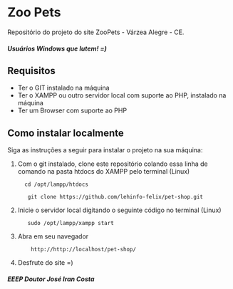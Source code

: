 # Zoo Pets

Repositório do projeto do site ZooPets - Várzea Alegre - CE.

##### Usuários Windows que lutem! =)

## Requisitos

- Ter o GIT instalado na máquina
- Ter o XAMPP ou outro servidor local com suporte ao PHP, instalado na máquina
- Ter um Browser com suporte ao PHP

## Como instalar localmente
    
Siga as instruções a seguir para instalar o projeto na sua máquina:

1. Com o git instalado, clone este repositório colando essa linha de comando na pasta htdocs do XAMPP pelo terminal (Linux)
    ```
      cd /opt/lampp/htdocs
   ```
   ```
      git clone https://github.com/lehinfo-felix/pet-shop.git
   ```
3. Inicie o servidor local digitando o seguinte código no terminal (Linux)
   ```
      sudo /opt/lampp/xampp start
   ```
4. Abra em seu navegador
    ```
        http://http://localhost/pet-shop/
    ```
5. Desfrute do site =)
   
##### EEEP Doutor José Iran Costa
